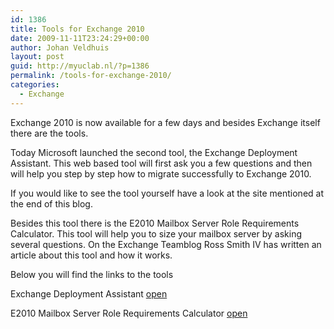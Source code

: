 ```yaml
---
id: 1386
title: Tools for Exchange 2010
date: 2009-11-11T23:24:29+00:00
author: Johan Veldhuis
layout: post
guid: http://myuclab.nl/?p=1386
permalink: /tools-for-exchange-2010/
categories:
  - Exchange
---
```

Exchange 2010 is now available for a few days and besides Exchange itself there are the tools.

Today Microsoft launched the second tool, the Exchange Deployment Assistant. This web based tool will first ask you a few questions and then will help you step by step how to migrate successfully to Exchange 2010.

If you would like to see the tool yourself have a look at the site mentioned at the end of this blog.

Besides this tool there is the E2010 Mailbox Server Role Requirements Calculator. This tool will help you to size your mailbox server by asking several questions. On the Exchange Teamblog Ross Smith IV has written an article about this tool and how it works.

Below you will find the links to the tools

Exchange Deployment Assistant <a href="http://technet.microsoft.com/en-us/exdeploy2010/default.aspx#Home" target="_blank">open</a> 
  
E2010 Mailbox Server Role Requirements Calculator <a href="http://msexchangeteam.com/archive/2009/11/09/453117.aspx" target="_blank">open</a>